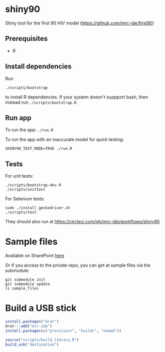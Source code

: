 # shiny90
Shiny tool for the first 90 HIV model (https://github.com/mrc-ide/first90)

## Prerequisites
* R

## Install dependencies
Run

```
./scripts/bootstrap
```

to install R dependencies. If your system doesn't suppport bash, then instead 
run `./scripts/bootstrap.R`.

## Run app
To run the app: `./run.R`

To run the app with an inaccurate model for quick testing:

```
SHINY90_TEST_MODE=TRUE ./run.R
```

## Tests

For unit tests:
```
./scripts/bootstrap-dev.R
./scripts/unittest
```

For Selenium tests:
```
sudo ./install_geckodriver.sh
./scripts/test
```

They should also run at https://circleci.com/gh/mrc-ide/workflows/shiny90

# Sample files
Available on SharePoint [here](https://imperiallondon-my.sharepoint.com/:f:/r/personal/epidem_ic_ac_uk/Documents/UNAIDS%20Ref%20Group%20Shared%20Drive/Ref%20Group%20Meetings/Meetings%202018/first%2090%20workshop%20-%20Wisbech%20August%202018?csf=1&e=MFospr)

Or if you access to the private repo, you can get at sample files via the submodule:

```
git submodule init
git submodule update
ls sample_files
```

# Build a USB stick

```r
install.packages("drat")
drat:::add("mrc-ide")
install.packages(c("provisionr", "buildr", "nomad"))

source("scripts/build_library.R")
build_usb("destination")
```
